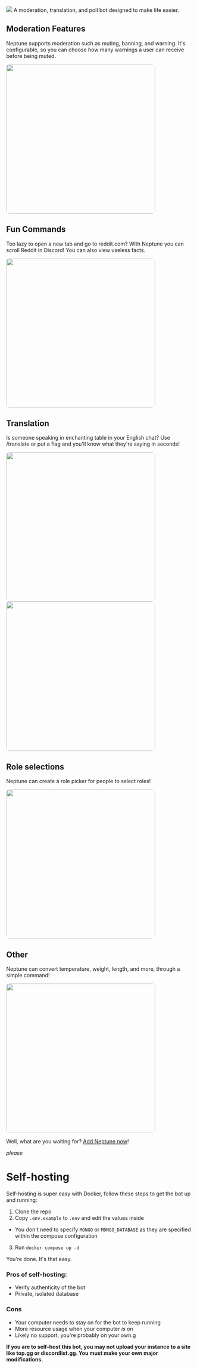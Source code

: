 <img src="https://i.imgur.com/niBtKLY.png" />
A moderation, translation, and poll bot designed to make life easier.

## Moderation Features
Neptune supports moderation such as muting, banning, and warning. It's configurable, so you can choose how many warnings a user can receive before being muted.

<img src="https://user-images.githubusercontent.com/80978739/206936246-a5ee2722-5847-438d-a80d-265bb85a6981.png" width="400px" style="border-radius: 8px;" />


## Fun Commands
Too lazy to open a new tab and go to reddit.com? With Neptune you can scroll Reddit in Discord! You can also view useless facts.

<img src="https://user-images.githubusercontent.com/80978739/206936358-f85ba88d-74dd-4f29-94d4-c0fe869e0b92.png" width="400px" style="border-radius: 8px;" />


## Translation
Is someone speaking in enchanting table in your English chat? Use /translate or put a flag and you'll know what they're saying in seconds!<br/>

<img src="https://user-images.githubusercontent.com/80978739/206936748-8f64c1e7-d942-4a54-9080-c2c01e445072.png" width="400px" style="border-radius: 8px;" />

<img src="https://user-images.githubusercontent.com/80978739/206936829-ac300d75-2a4b-4fba-ab2f-da71886750ea.png" width="400px" style="border-radius: 8px;" />

## Role selections
Neptune can create a role picker for people to select roles!

<img src="https://user-images.githubusercontent.com/80978739/206936889-f8410a26-3ea5-4e3b-8ea9-b20694ff5712.png" width="400px" style="border-radius: 8px;" />

## Other
Neptune can convert temperature, weight, length, and more, through a simple command!

<img src="https://user-images.githubusercontent.com/80978739/207481410-b71d4705-b7fc-42bc-8a11-93271e548105.png" width="400px" style="border-radius: 8px;" />

Well, what are you waiting for? [Add Neptune now](https://top.gg/bot/977240559641038921)!


*please*

# Self-hosting

Self-hosting is super easy with Docker, follow these steps to get the bot up and running:

1. Clone the repo
2. Copy `.env.example` to `.env` and edit the values inside
- You don't need to specify `MONGO` or `MONGO_DATABASE` as they are specified within the compose configuration
3. Run `docker compose up -d`

You're done. It's that easy.

### Pros of self-hosting:
- Verify authenticity of the bot
- Private, isolated database

### Cons
- Your computer needs to stay on for the bot to keep running
- More resource usage when your computer *is* on
- Likely no support, you're probably on your own.g

**If you are to self-host this bot, you may not upload your instance to a site like top.gg or discordlist.gg. You must make your own major modifications.**